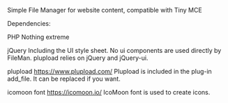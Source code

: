 Simple File Manager for website content, compatible with Tiny MCE

Dependencies:

PHP
Nothing extreme

jQuery
Including the UI style sheet. No ui components are used directly by FileMan. 
plupload relies on jQuery and jQuery-ui.

plupload
https://www.plupload.com/
Plupload is included in the plug-in add_file. It can be replaced if you want.

icomoon font
https://icomoon.io/
IcoMoon font is used to create icons.
